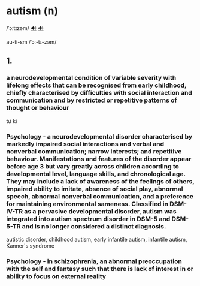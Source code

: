 # autism (n)

/ˈɔːtɪzəm/ [🔊](https://www.oxfordlearnersdictionaries.com/media/english/uk_pron/a/aut/autis/autism__gb_1.mp3) [🔊](https://www.oxfordlearnersdictionaries.com/media/english/us_pron/a/aut/autis/autism__us_1.mp3)

au-ti-sm /ˈɔː-tɪ-zəm/

## 1.

### a neurodevelopmental condition of variable severity with lifelong effects that can be recognised from early childhood, chiefly characterised by difficulties with social interaction and communication and by restricted or repetitive patterns of thought or behaviour

tự kỉ

### Psychology - a neurodevelopmental disorder characterised by markedly impaired social interactions and verbal and nonverbal communication; narrow interests; and repetitive behaviour. Manifestations and features of the disorder appear before age 3 but vary greatly across children according to developmental level, language skills, and chronological age. They may include a lack of awareness of the feelings of others, impaired ability to imitate, absence of social play, abnormal speech, abnormal nonverbal communication, and a preference for maintaining environmental sameness. Classified in DSM-IV-TR as a pervasive developmental disorder, autism was integrated into autism spectrum disorder in DSM-5 and DSM-5-TR and is no longer considered a distinct diagnosis. 

autistic disorder, childhood autism, early infantile autism, infantile autism, Kanner's syndrome

### Psychology - in schizophrenia, an abnormal preoccupation with the self and fantasy such that there is lack of interest in or ability to focus on external reality